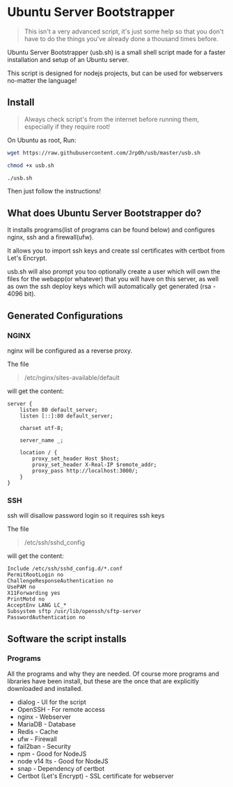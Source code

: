 # Ubuntu Server Bootstrapper

> This isn't a very advanced script, it's just some help so that you don't
> have to do the things you've already done a thousand times before.

Ubuntu Server Bootstrapper (usb.sh) is a small shell script made for a faster
installation and setup of an Ubuntu server.

This script is designed for nodejs projects,
but can be used for webservers no-matter the language!

## Install

> Always check script's from the internet before running
> them, especially if they require root!

On Ubuntu as root, Run:

```bash
wget https://raw.githubusercontent.com/Jrp0h/usb/master/usb.sh

chmod +x usb.sh

./usb.sh
```

Then just follow the instructions!

## What does Ubuntu Server Bootstrapper do?

It installs programs(list of programs can be found below) and
configures nginx, ssh and a firewall(ufw).

It allows you to import ssh keys and create ssl certificates
with certbot from Let's Encrypt.

usb.sh will also prompt you too optionally create a user which will own
the files for the webapp(or whatever) that you will have on this server,
as well as own the ssh deploy keys which will automatically get generated
(rsa - 4096 bit).

## Generated Configurations

### NGINX

nginx will be configured as a reverse proxy.

The file

> /etc/nginx/sites-available/default

will get the content:

```nginx
server {
    listen 80 default_server;
    listen [::]:80 default_server;

    charset utf-8;

    server_name _;

    location / {
        proxy_set_header Host $host;
        proxy_set_header X-Real-IP $remote_addr;
        proxy_pass http://localhost:3000/;
    }
}
```

### SSH

ssh will disallow password login so it requires ssh keys

The file

> /etc/ssh/sshd_config

will get the content:

```sshd_config
Include /etc/ssh/sshd_config.d/*.conf
PermitRootLogin no
ChallengeResponseAuthentication no
UsePAM no
X11Forwarding yes
PrintMotd no
AcceptEnv LANG LC_*
Subsystem sftp /usr/lib/openssh/sftp-server
PasswordAuthentication no
```

## Software the script installs

### Programs

All the programs and why they are needed.
Of course more programs and libraries have been install,
but these are the once that are explicitly downloaded and installed.

- dialog - UI for the script
- OpenSSH - For remote access
- nginx - Webserver
- MariaDB - Database
- Redis - Cache
- ufw - Firewall
- fail2ban - Security
- npm - Good for NodeJS
- node v14 lts - Good for NodeJS
- snap - Dependency of certbot
- Certbot (Let's Encrypt) - SSL certificate for webserver
